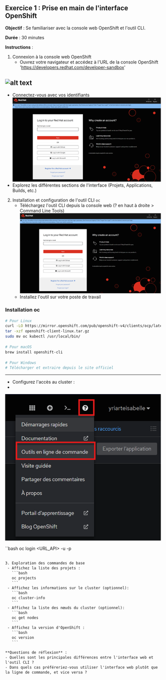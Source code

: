 ## Exercice 1 : Prise en main de l'interface OpenShift

**Objectif** : Se familiariser avec la console web OpenShift et l'outil CLI.

**Durée** : 30 minutes

**Instructions** :

1. Connexion à la console web OpenShift
   - Ouvrez votre navigateur et accédez à l'URL de la console OpenShift 'https://developers.redhat.com/developer-sandbox'
  
  ![alt text](image-4.png)
---
   - Connectez-vous avec vos identifiants
  ![alt text](image-6.png)
   - Explorez les différentes sections de l'interface (Projets, Applications, Builds, etc.)

2. Installation et configuration de l'outil CLI `oc`
   - Téléchargez l'outil CLI depuis la console web (? en haut à droite > Command Line Tools)
  ![alt text](image-1.png)
   - Installez l'outil sur votre poste de travail
### **Installation oc**  
```bash
# Pour Linux
curl -LO https://mirror.openshift.com/pub/openshift-v4/clients/ocp/latest/openshift-client-linux.tar.gz
tar -xzf openshift-client-linux.tar.gz
sudo mv oc kubectl /usr/local/bin/

# Pour macOS
brew install openshift-cli

# Pour Windows
# Télécharger et extraire depuis le site officiel
```

---

   - Configurez l'accès au cluster :
   - 
  ![alt text](image.png)
  
  ``bash
    oc login <URL_API> -u <username> -p <password>
  ```

3. Exploration des commandes de base
   - Affichez la liste des projets :
     ```bash
     oc projects
     ```
   - Affichez les informations sur le cluster (optionnel):
     ```bash
     oc cluster-info
     ```
   - Affichez la liste des nœuds du cluster (optionnel):
     ```bash
     oc get nodes
     ```
   - Affichez la version d'OpenShift :
     ```bash
     oc version
     ```

**Questions de réflexion** :
- Quelles sont les principales différences entre l'interface web et l'outil CLI ?
- Dans quels cas préféreriez-vous utiliser l'interface web plutôt que la ligne de commande, et vice versa ?